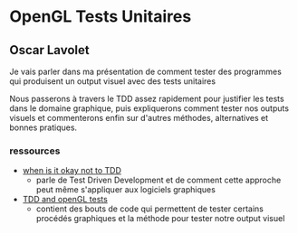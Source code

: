 # OpenGL Tests Unitaires 
## Oscar Lavolet

Je vais parler dans ma présentation de comment tester des programmes qui produisent un output visuel
    avec des tests unitaires

Nous passerons à travers le TDD assez rapidement pour justifier les tests dans le domaine graphique, puis
    expliquerons comment tester nos outputs visuels et commenterons enfin sur d'autres méthodes, alternatives
    et bonnes pratiques.


### ressources
 - [when is it okay not to TDD](https://gamesfromwithin.com/when-is-it-ok-not-to-tdd)
    - parle de Test Driven Development et de comment cette approche peut même s'appliquer aux logiciels graphiques
 - [TDD and openGL tests](https://www.wedesoft.de/software/2022/07/01/tdd-with-opengl/)
    - contient des bouts de code qui permettent de tester certains procédés graphiques et la méthode pour tester notre output visuel